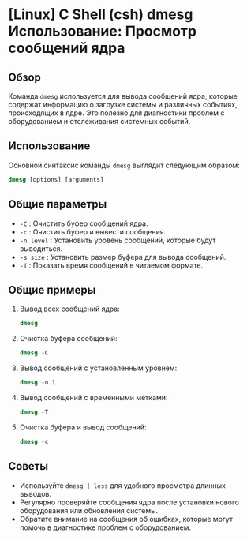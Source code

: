 # [Linux] C Shell (csh) dmesg Использование: Просмотр сообщений ядра

## Обзор
Команда `dmesg` используется для вывода сообщений ядра, которые содержат информацию о загрузке системы и различных событиях, происходящих в ядре. Это полезно для диагностики проблем с оборудованием и отслеживания системных событий.

## Использование
Основной синтаксис команды `dmesg` выглядит следующим образом:

```csh
dmesg [options] [arguments]
```

## Общие параметры
- `-C` : Очистить буфер сообщений ядра.
- `-c` : Очистить буфер и вывести сообщения.
- `-n level` : Установить уровень сообщений, которые будут выводиться.
- `-s size` : Установить размер буфера для вывода сообщений.
- `-T` : Показать время сообщений в читаемом формате.

## Общие примеры
1. Вывод всех сообщений ядра:
   ```csh
   dmesg
   ```

2. Очистка буфера сообщений:
   ```csh
   dmesg -C
   ```

3. Вывод сообщений с установленным уровнем:
   ```csh
   dmesg -n 1
   ```

4. Вывод сообщений с временными метками:
   ```csh
   dmesg -T
   ```

5. Очистка буфера и вывод сообщений:
   ```csh
   dmesg -c
   ```

## Советы
- Используйте `dmesg | less` для удобного просмотра длинных выводов.
- Регулярно проверяйте сообщения ядра после установки нового оборудования или обновления системы.
- Обратите внимание на сообщения об ошибках, которые могут помочь в диагностике проблем с оборудованием.